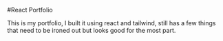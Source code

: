 #React Portfolio

This is my portfolio, I built it using react and tailwind, still has a few things that need to be ironed out but looks good for the most part. 
